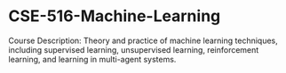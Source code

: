 # CSE-516-Machine-Learning
Course Description: Theory and practice of machine learning techniques, including supervised learning, unsupervised learning, reinforcement learning, and learning in multi-agent systems.
